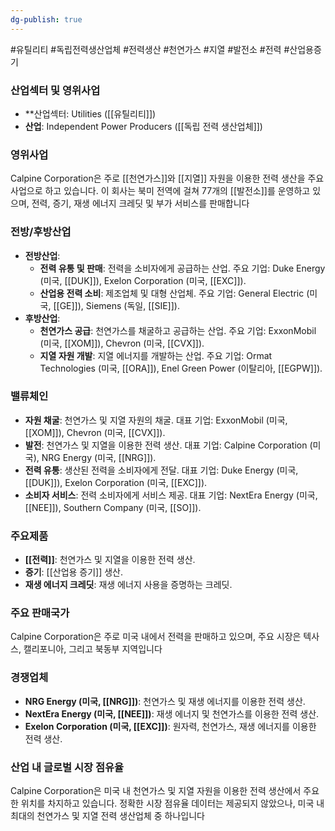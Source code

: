 ```yaml
---
dg-publish: true
---
```

#유틸리티 #독립전력생산업체 #전력생산 #천연가스 #지열 #발전소 #전력 #산업용증기 


### 산업섹터 및 영위사업

- **산업섹터: Utilities ([[유틸리티]])
- **산업**: Independent Power Producers ([[독립 전력 생산업체]])

### 영위사업

Calpine Corporation은 주로 [[천연가스]]와 [[지열]] 자원을 이용한 전력 생산을 주요 사업으로 하고 있습니다. 이 회사는 북미 전역에 걸쳐 77개의 [[발전소]]를 운영하고 있으며, 전력, 증기, 재생 에너지 크레딧 및 부가 서비스를 판매합니다


### 전방/후방산업

- **전방산업**:
    - **전력 유통 및 판매**: 전력을 소비자에게 공급하는 산업. 주요 기업: Duke Energy (미국, [[DUK]]), Exelon Corporation (미국, [[EXC]]).
    - **산업용 전력 소비**: 제조업체 및 대형 산업체. 주요 기업: General Electric (미국, [[GE]]), Siemens (독일, [[SIE]]).
- **후방산업**:
    - **천연가스 공급**: 천연가스를 채굴하고 공급하는 산업. 주요 기업: ExxonMobil (미국, [[XOM]]), Chevron (미국, [[CVX]]).
    - **지열 자원 개발**: 지열 에너지를 개발하는 산업. 주요 기업: Ormat Technologies (미국, [[ORA]]), Enel Green Power (이탈리아, [[EGPW]]).

### 밸류체인

- **자원 채굴**: 천연가스 및 지열 자원의 채굴. 대표 기업: ExxonMobil (미국, [[XOM]]), Chevron (미국, [[CVX]]).
- **발전**: 천연가스 및 지열을 이용한 전력 생산. 대표 기업: Calpine Corporation (미국), NRG Energy (미국, [[NRG]]).
- **전력 유통**: 생산된 전력을 소비자에게 전달. 대표 기업: Duke Energy (미국, [[DUK]]), Exelon Corporation (미국, [[EXC]]).
- **소비자 서비스**: 전력 소비자에게 서비스 제공. 대표 기업: NextEra Energy (미국, [[NEE]]), Southern Company (미국, [[SO]]).

### 주요제품

- **[[전력]]**: 천연가스 및 지열을 이용한 전력 생산.
- **증기**: [[산업용 증기]] 생산.
- **재생 에너지 크레딧**: 재생 에너지 사용을 증명하는 크레딧.

### 주요 판매국가

Calpine Corporation은 주로 미국 내에서 전력을 판매하고 있으며, 주요 시장은 텍사스, 캘리포니아, 그리고 북동부 지역입니다
### 경쟁업체

- **NRG Energy (미국, [[NRG]])**: 천연가스 및 재생 에너지를 이용한 전력 생산.
- **NextEra Energy (미국, [[NEE]])**: 재생 에너지 및 천연가스를 이용한 전력 생산.
- **Exelon Corporation (미국, [[EXC]])**: 원자력, 천연가스, 재생 에너지를 이용한 전력 생산.

### 산업 내 글로벌 시장 점유율

Calpine Corporation은 미국 내 천연가스 및 지열 자원을 이용한 전력 생산에서 주요한 위치를 차지하고 있습니다. 정확한 시장 점유율 데이터는 제공되지 않았으나, 미국 내 최대의 천연가스 및 지열 전력 생산업체 중 하나입니다